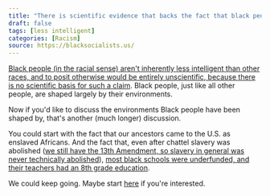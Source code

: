 ```yaml
---
title: "There is scientific evidence that backs the fact that black people are just less intelligent than other races; that's just how it is."
draft: false
tags: [less intelligent]
categories: [Racism]
source: https://blacksocialists.us/
---
```


[Black people (in the racial sense) aren't inherently less intelligent than other races, and to posit otherwise would be entirely unscientific, because there is no scientific basis for such a claim](https://www.cell.com/ajhg/pdf/S0002-9297(18)30363-X.pdf). Black people, just like all other people, are shaped largely by their environments.  
  
Now if you'd like to discuss the environments Black people have been shaped by, that's another (much longer) discussion.  
  
You could start with the fact that our ancestors came to the U.S. as enslaved Africans. And the fact that, even after chattel slavery was abolished ([we still have the 13th Amendment, so slavery in general was never technically abolished](https://www.history.com/news/13th-amendment-slavery-loophole-jim-crow-prisons)), [most black schools were underfunded, and their teachers had an 8th grade education](https://www.aft.org/periodical/american-educator/summer-2004/jim-crows-schools).  
  
We could keep going. Maybe start [here](https://www.racialequitytools.org/resourcefiles/race_power_policy_workbook.pdf) if you're interested.

